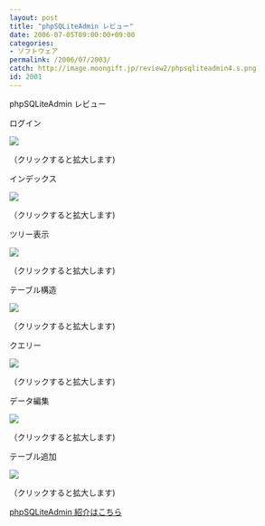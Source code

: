 ```yaml
---
layout: post
title: "phpSQLiteAdmin レビュー"
date: 2006-07-05T09:00:00+09:00
categories:
- ソフトウェア
permalink: /2006/07/2003/
catch: http://image.moongift.jp/review2/phpsqliteadmin4.s.png
id: 2001
---
```

phpSQLiteAdmin レビュー  
<!--more-->

ログイン

  

[![](http://image.moongift.jp/review2/phpsqliteadmin1.s.png)](http://image.moongift.jp/review2/phpsqliteadmin1.png)  
  
（クリックすると拡大します)

  

インデックス

  

[![](http://image.moongift.jp/review2/phpsqliteadmin2.s.png)](http://image.moongift.jp/review2/phpsqliteadmin2.png)  
  
（クリックすると拡大します)

  

ツリー表示

  

[![](http://image.moongift.jp/review2/phpsqliteadmin3.s.png)](http://image.moongift.jp/review2/phpsqliteadmin3.png)  
  
（クリックすると拡大します)

  

テーブル構造

  

[![](http://image.moongift.jp/review2/phpsqliteadmin4.s.png)](http://image.moongift.jp/review2/phpsqliteadmin4.png)  
  
（クリックすると拡大します)

  

クエリー

  

[![](http://image.moongift.jp/review2/phpsqliteadmin5.s.png)](http://image.moongift.jp/review2/phpsqliteadmin5.png)  
  
（クリックすると拡大します)

  

データ編集

  

[![](http://image.moongift.jp/review2/phpsqliteadmin6.s.png)](http://image.moongift.jp/review2/phpsqliteadmin6.png)  
  
（クリックすると拡大します)

  

テーブル追加

  

[![](http://image.moongift.jp/review2/phpsqliteadmin7.s.png)](http://image.moongift.jp/review2/phpsqliteadmin7.png)  
  
（クリックすると拡大します)

  

[phpSQLiteAdmin 紹介はこちら](http://oss.moongift.jp/intro/i-2001.html)

